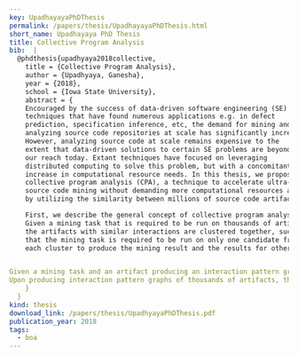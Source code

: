 ```yaml
---
key: UpadhayayaPhDThesis
permalink: /papers/thesis/UpadhayayaPhDThesis.html
short_name: Upadhayaya PhD Thesis
title: Collective Program Analysis
bib:  |
  @phdthesis{upadhyaya2018collective,
    title = {Collective Program Analysis},
    author = {Upadhyaya, Ganesha},
    year = {2018},
    school = {Iowa State University},
    abstract = {
    Encouraged by the success of data-driven software engineering (SE) 
    techniques that have found numerous applications e.g. in defect 
    prediction, specification inference, etc, the demand for mining and 
    analyzing source code repositories at scale has significantly increased. 
    However, analyzing source code at scale remains expensive to the 
    extent that data-driven solutions to certain SE problems are beyond 
    our reach today. Extant techniques have focused on leveraging 
    distributed computing to solve this problem, but with a concomitant 
    increase in computational resource needs. In this thesis, we propose 
    collective program analysis (CPA), a technique to accelerate ultra-large-scale 
    source code mining without demanding more computational resources and 
    by utilizing the similarity between millions of source code artifacts.

    First, we describe the general concept of collective program analysis. 
    Given a mining task that is required to be run on thousands of artifacts, 
    the artifacts with similar interactions are clustered together, such 
    that the mining task is required to be run on only one candidate from 
    each cluster to produce the mining result and the results for other candidates in the same cluster can be produced using extrapolation. The two technical innovations of collective program analysis are: mining task specific similarity and interaction pattern graph. Mining task specific similarity is about whether two or more artifacts can be considered similar for a given mining task. An interaction pattern graph represents the interaction between the mining task and the artifact when the mining task is run on the artifact. An interaction pattern graph is used to determine mining task specific similarity between artifacts.


Given a mining task and an artifact producing an interaction pattern graph soundly and ef- ficiently can be very challenging. We propose a pre-analysis and program compaction technique to achieve this. Given a source code mining task and thousands of input programs on which the mining task needs to be run, our technique first extracts the information about what parts of an input program are relevant for the mining task and then removes the irrelevant parts from input programs, prior to running the mining task on them. Our key technical contributions are a static analysis to extract information about the parts of program that are relevant for a mining task and a sound program compaction technique that produces a reduced program on which the mining task has similar output as original program.
Upon producing interaction pattern graphs of thousands of artifacts, they have to be clustered and the mining task results have to be reused between similar artifacts to achieve acceleration. In the final part of this thesis, we fully describes collective program analysis and illustrate mining millions of control flow graphs (CFGs) by clustering similar CFGs.
    }
  }
kind: thesis
download_link: /papers/thesis/UpadhyayaPhDThesis.pdf
publication_year: 2018
tags:
  - boa
---
```

